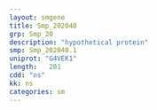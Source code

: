 ```yaml
---
layout: smgene
title: Smp_202040
grp: Smp_20
description: "hypothetical protein"
smp: Smp_202040.1
uniprot: "G4VEK1"
length:   201
cdd: "ns"
kk: ns
categories: sm
---
```

